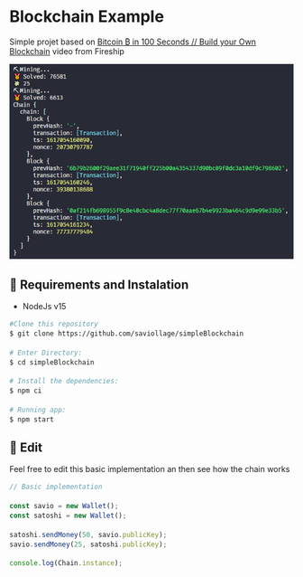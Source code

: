 # Blockchain Example

Simple projet based on [Bitcoin ₿ in 100 Seconds // Build your Own Blockchain](https://www.youtube.com/watch?v=qF7dkrce-mQ) video from Fireship

<img src="public/example.png">

## :page_with_curl: Requirements and Instalation

- NodeJs v15

```bash
#Clone this repository
$ git clone https://github.com/saviollage/simpleBlockchain

# Enter Directory:
$ cd simpleBlockchain

# Install the dependencies:
$ npm ci

# Running app:
$ npm start

```

## :pencil: Edit

Feel free to edit this basic implementation an then see how the chain works

```ts
// Basic implementation

const savio = new Wallet();
const satoshi = new Wallet();

satoshi.sendMoney(50, savio.publicKey);
savio.sendMoney(25, satoshi.publicKey);

console.log(Chain.instance);
```
